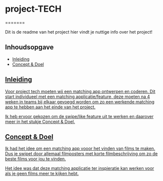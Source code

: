 
# project-TECH
=======

Dit is de readme van het project hier vindt je nuttige info over het project!

## Inhoudsopgave
<ul>
    <li><a href="#inleiding">Inleiding</li>
    <li><a href="#idee">Concept & Doel</li>
</ul>

<h2 id="inleiding">Inleiding</h2>
Voor project tech moeten wij een matching app ontwerpen en coderen. Dit start individueel met een matching applicatie/feature, deze moeten na 4 weken in teams bij elkaar gevoegd worden om zo een werkende matching app te hebben aan het einde van het project.

Ik heb ervoor gekozen om de swipe/like feature uit te werken en daarover meer in het stukje Concept & Doel.

<h2 id="idee">Concept & Doel</h2>
Ik had het idee om een matching app vooor het vinden van films te maken. Dus je swipet door allemaal filmposters met korte filmbeschrijving om zo de beste films voor jou te vinden.

Het idee was dat deze matching applicatie ter inspieratie kan werken voor als je geen films meer te kijken hebt.

